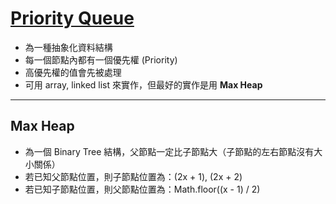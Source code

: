 [Priority Queue](Code/PriorityQueue.js)
===
* 為一種抽象化資料結構
* 每一個節點內都有一個優先權 (Priority)
* 高優先權的值會先被處理
* 可用 array, linked list 來實作，但最好的實作是用 **Max Heap**
---

## Max Heap
* 為一個 Binary Tree 結構，父節點一定比子節點大（子節點的左右節點沒有大小關係）
* 若已知父節點位置，則子節點位置為：(2x + 1), (2x + 2)
* 若已知子節點位置，則父節點位置為：Math.floor((x - 1) / 2)
